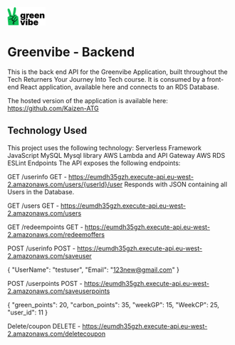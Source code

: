 ![alt text](https://github.com/Kaizen-ATG/gv-common/blob/main/gv-logo.png "Green Vibe Logo")

# Greenvibe - Backend

This is the back end API for the Greenvibe Application, built throughout the Tech Returners Your Journey Into Tech course. It is consumed by a front-end React application, available here and connects to an RDS Database.

The hosted version of the application is available here: https://github.com/Kaizen-ATG 


## Technology Used
This project uses the following technology:
Serverless Framework
JavaScript 
MySQL
Mysql library
AWS Lambda and API Gateway
AWS RDS
ESLint
Endpoints
The API exposes the following endpoints:

GET /userinfo
GET - https://eumdh35gzh.execute-api.eu-west-2.amazonaws.com/users/{userId}/user
Responds with JSON containing all Users in the Database.

GET /users
GET - https://eumdh35gzh.execute-api.eu-west-2.amazonaws.com/users

GET /redeempoints
GET - https://eumdh35gzh.execute-api.eu-west-2.amazonaws.com/redeemoffers

POST /userinfo
 POST - https://eumdh35gzh.execute-api.eu-west-2.amazonaws.com/saveuser
 
 
{
    "UserName": "testuser",
    "Email": "123new@gmail.com"
}
 
POST /userpoints
POST - https://eumdh35gzh.execute-api.eu-west-2.amazonaws.com/saveuserpoints

{
    "green_points": 20,
    "carbon_points": 35,
    "weekGP": 15,
    "WeekCP": 25,
    "user_id": 11
}


Delete/coupon
DELETE - https://eumdh35gzh.execute-api.eu-west-2.amazonaws.com/deletecoupon





